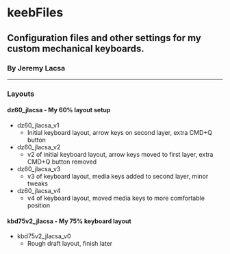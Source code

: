 # keebFiles
## Configuration files and other settings for my custom mechanical keyboards.
### By Jeremy Lacsa

--------------------

### Layouts

#### dz60_jlacsa - My 60% layout setup

- dz60_jlacsa_v1
  - Initial keyboard layout, arrow keys on second layer, extra CMD+Q button
- dz60_jlacsa_v2
  - v2 of initial keyboard layout, arrow keys moved to first layer, extra CMD+Q button removed
- dz60_jlacsa_v3
  - v3 of keyboard layout, media keys added to second layer, minor tweaks
- dz60_jlacsa_v4
  - v4 of keyboard layout, moved media keys to more comfortable position

#### kbd75v2_jlacsa - My 75% keyboard layout

- kbd75v2_jlacsa_v0
  - Rough draft layout, finish later
